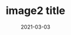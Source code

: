 ---
title: image2 title
Image01: ../images/3.jpg
image01alt: No people in front of the image02
date: 2021-03-03
---